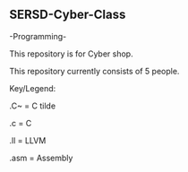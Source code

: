 ## SERSD-Cyber-Class

-Programming-

This repository is for Cyber shop.

This repository currently consists of 5 people.

Key/Legend:

  .C~ = C tilde

  .c = C

  .ll = LLVM

  .asm = Assembly
